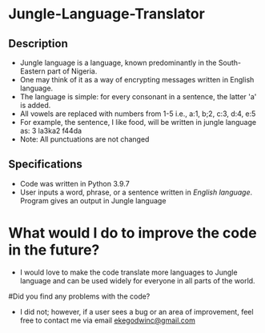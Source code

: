 # Jungle-Language-Translator

## Description

- Jungle language is a language, known predominantly in the South-Eastern part of Nigeria. 
- One may think of it as a way of encrypting messages written in English language.
- The language is simple: for every consonant in a sentence, the latter 'a' is added.
- All vowels are replaced with numbers from 1-5 i.e., a:1, b;2, c:3, d:4, e:5
- For example, the sentence, I like food, will be written in jungle language as: 3 la3ka2 f44da
- Note: All punctuations are not changed

## Specifications
- Code was written in Python 3.9.7
- User inputs a word, phrase, or a sentence written in _English language_. Program gives an output in Jungle language

# What would I do to improve the code in the future?
- I would love to make the code translate more languages to Jungle language and can be used widely for everyone in all parts of the world.

#Did you find any problems with the code?
- I did not; however, if a user sees a bug or an area of improvement, feel free to contact me via email ekegodwinc@gmail.com
